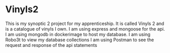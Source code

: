 # Vinyls2
This is my synoptic 2 project for my apprenticeship. It is called Vinyls 2 and is a catalogue of vinyls I own.
I am using express and mongoose for the api. I am using mongodb in dockerimage to host my database.
I am using Robo3t to view my database collections
I am using Postman to see the request and response of the api statements
